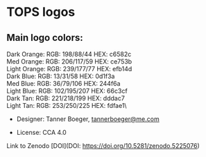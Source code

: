 # TOPS logos

## Main logo colors:
Dark Orange: RGB: 198/88/44  HEX: c6582c\
Med Orange: RGB: 206/117/59 HEX: ce753b\
Light Orange: RGB: 239/177/77 HEX: efb14d\
Dark Blue: RGB: 13/31/58 HEX: 0d1f3a\
Med Blue: RGB: 36/79/106 HEX: 244f6a\
Light Blue: RGB: 102/195/207 HEX: 66c3cf\
Dark Tan: RGB: 221/218/199 HEX: dddac7\
Light Tan: RGB: 253/250/225 HEX: fdfae1\

- Designer: Tanner Boeger, tannerboeger@me.com

- License: CCA 4.0

Link to Zenodo [DOI](DOI: https://doi.org/10.5281/zenodo.5225076)




